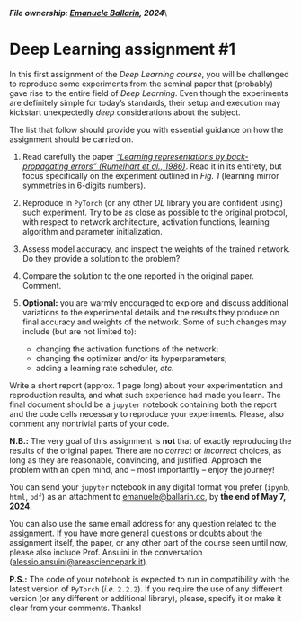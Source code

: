 ***File ownership: [Emanuele Ballarin](https://github.com/emaballarin/deeplearning-units/blob/main/assignments/assignment_01.md), 2024***\

# Deep Learning assignment #1

In this first assignment of the *Deep Learning course*, you will be challenged to reproduce some experiments from the seminal paper that (probably) gave rise to the entire field of *Deep Learning*. Even though the experiments are definitely simple for today’s standards, their setup and execution may kickstart unexpectedly *deep* considerations about the subject.

The list that follow should provide you with essential guidance on how the assignment should be carried on.

1.   Read carefully the paper [*“Learning representations by back-propagating errors” (Rumelhart et al., 1986)*](https://bucket.ballarin.cc/papers/oth/rumelhart1986.pdf). Read it in its entirety, but focus specifically on the experiment outlined in *Fig. 1* (learning mirror symmetries in 6-digits numbers).

2.   Reproduce in `PyTorch` (or any other *DL* library you are confident using) such experiment. Try to be as close as possible to the original protocol, with respect to network architecture, activation functions, learning algorithm and parameter initialization.

3.   Assess model accuracy, and inspect the weights of the trained network. Do they provide a solution to the problem?

4.   Compare the solution to the one reported in the original paper. Comment.
5.   **Optional:** you are warmly encouraged to explore and discuss additional variations to the experimental details and the results they produce on final accuracy and weights of the network. Some of such changes may include (but are not limited to):
     -   changing the activation functions of the network;
     -   changing the optimizer and/or its hyperparameters;
     -   adding a learning rate scheduler, *etc.*

Write a short report (approx. 1 page long) about your experimentation and reproduction results, and what such experience had made you learn. The final document should be a `jupyter` notebook containing both the report and the code cells necessary to reproduce your experiments. Please, also comment any nontrivial parts of your code.

**N.B.:** The very goal of this assignment is **not** that of exactly reproducing the results of the original paper. There are no *correct* or *incorrect* choices, as long as they are reasonable, convincing, and justified. Approach the problem with an open mind, and – most importantly – enjoy the journey!



You can send your `jupyter` notebook in any digital format you prefer (`ipynb`, `html`, `pdf`) as an attachment to [emanuele@ballarin.cc](mailto:emanuele@ballarin.cc), by **the end of May 7, 2024**.

You can also use the same email address for any question related to the assignment. If you have more general questions or doubts about the assignment itself, the paper, or any other part of the course seen until now, please also include Prof. Ansuini in the conversation ([alessio.ansuini@areasciencepark.it](mailto:alessio.ansuini@areasciencepark.it)).



**P.S.:** The code of your notebook is expected to run in compatibility with the latest version of `PyTorch` (*i.e.* `2.2.2`). If you require the use of any different version (or any different or additional library), please, specify it or make it clear from your comments. Thanks!